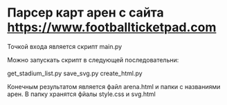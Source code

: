 # Парсер карт арен с сайта https://www.footballticketpad.com

Точкой входа является скрипт main.py

Можно запускать скрипт в следующей последовательни:

get_stadium_list.py
save_svg.py
create_html.py

Конечным результатом является файл arena.html и папки с названиями арен. В папку хранятся фйалы style.css и svg.html


